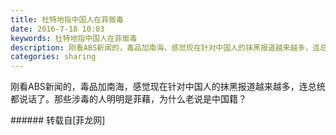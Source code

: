 ```yaml
---
title: 杜特地指中国人在菲贩毒
date: 2016-7-18 10:03
keywords: 杜特地指中国人在菲贩毒
description: 刚看ABS新闻的，毒品加南海，感觉现在针对中国人的抹黑报道越来越多，连总统都说话了。那些涉毒的人明明是菲藉，为什么老说是中国籍？
categories: sharing
---
```

<td class="t_f" id="postmessage_368042">

刚看ABS新闻的，毒品加南海，感觉现在针对中国人的抹黑报道越来越多，连总统都说话了。那些涉毒的人明明是菲藉，为什么老说是中国籍？<br/>
</td>
###### 转载自[菲龙网]